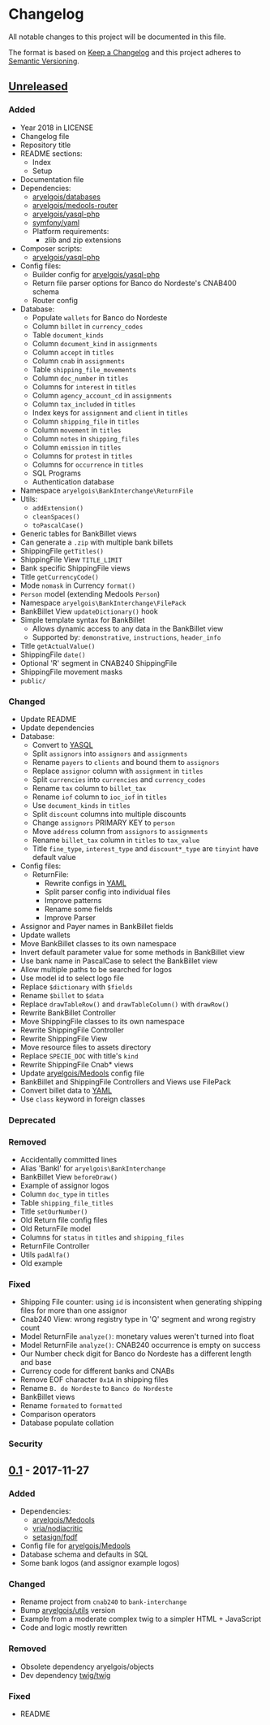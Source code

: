 # Changelog

All notable changes to this project will be documented in this file.

The format is based on [Keep a Changelog](http://keepachangelog.com/en/1.0.0/)
and this project adheres to [Semantic Versioning](http://semver.org/spec/v2.0.0.html).


## [Unreleased]

### Added
- Year 2018 in LICENSE
- Changelog file
- Repository title
- README sections:
  - Index
  - Setup
- Documentation file
- Dependencies:
  - [aryelgois/databases]
  - [aryelgois/medools-router]
  - [aryelgois/yasql-php]
  - [symfony/yaml]
  - Platform requirements:
    - zlib and zip extensions
- Composer scripts:
  - [aryelgois/yasql-php]
- Config files:
  - Builder config for [aryelgois/yasql-php]
  - Return file parser options for Banco do Nordeste's CNAB400 schema
  - Router config
- Database:
  - Populate `wallets` for Banco do Nordeste
  - Column `billet` in `currency_codes`
  - Table `document_kinds`
  - Column `document_kind` in `assignments`
  - Column `accept` in `titles`
  - Column `cnab` in `assignments`
  - Table `shipping_file_movements`
  - Column `doc_number` in `titles`
  - Columns for `interest` in `titles`
  - Column `agency_account_cd` in `assignments`
  - Column `tax_included` in `titles`
  - Index keys for `assignment` and `client` in `titles`
  - Column `shipping_file` in `titles`
  - Column `movement` in `titles`
  - Column `notes` in `shipping_files`
  - Column `emission` in `titles`
  - Columns for `protest` in `titles`
  - Columns for `occurrence` in `titles`
  - SQL Programs
  - Authentication database
- Namespace `aryelgois\BankInterchange\ReturnFile`
- Utils:
  - `addExtension()`
  - `cleanSpaces()`
  - `toPascalCase()`
- Generic tables for BankBillet views
- Can generate a `.zip` with multiple bank billets
- ShippingFile `getTitles()`
- ShippingFile View `TITLE_LIMIT`
- Bank specific ShippingFile views
- Title `getCurrencyCode()`
- Mode `nomask` in Currency `format()`
- `Person` model (extending Medools `Person`)
- Namespace `aryelgois\BankInterchange\FilePack`
- BankBillet View `updateDictionary()` hook
- Simple template syntax for BankBillet
  - Allows dynamic access to any data in the BankBillet view
  - Supported by: `demonstrative`, `instructions`, `header_info`
- Title `getActualValue()`
- ShippingFile `date()`
- Optional 'R' segment in CNAB240 ShippingFile
- ShippingFile movement masks
- `public/`

### Changed
- Update README
- Update dependencies
- Database:
  - Convert to [YASQL][aryelgois/yasql]
  - Split `assignors` into `assignors` and `assignments`
  - Rename `payers` to `clients` and bound them to `assignors`
  - Replace `assignor` column with `assignment` in `titles`
  - Split `currencies` into `currencies` and `currency_codes`
  - Rename `tax` column to `billet_tax`
  - Rename `iof` column to `ioc_iof` in `titles`
  - Use `document_kinds` in `titles`
  - Split `discount` columns into multiple discounts
  - Change `assignors` PRIMARY KEY to `person`
  - Move `address` column from `assignors` to `assignments`
  - Rename `billet_tax` column in `titles` to `tax_value`
  - Title `fine_type`, `interest_type` and `discount*_type` are `tinyint` have
    default value
- Config files:
  - ReturnFile:
    - Rewrite configs in [YAML]
    - Split parser config into individual files
    - Improve patterns
    - Rename some fields
    - Improve Parser
- Assignor and Payer names in BankBillet fields
- Update wallets
- Move BankBillet classes to its own namespace
- Invert default parameter value for some methods in BankBillet view
- Use bank name in PascalCase to select the BankBillet view
- Allow multiple paths to be searched for logos
- Use model id to select logo file
- Replace `$dictionary` with `$fields`
- Rename `$billet` to `$data`
- Replace `drawTableRow()` and `drawTableColumn()` with `drawRow()`
- Rewrite BankBillet Controller
- Move ShippingFile classes to its own namespace
- Rewrite ShippingFile Controller
- Rewrite ShippingFile View
- Move resource files to assets directory
- Replace `SPECIE_DOC` with title's `kind`
- Rewrite ShippingFile Cnab* views
- Update [aryelgois/Medools] config file
- BankBillet and ShippingFile Controllers and Views use FilePack
- Convert billet data to [YAML]
- Use `class` keyword in foreign classes

### Deprecated

### Removed
- Accidentally committed lines
- Alias 'BankI' for `aryelgois\BankInterchange`
- BankBillet View `beforeDraw()`
- Example of assignor logos
- Column `doc_type` in `titles`
- Table `shipping_file_titles`
- Title `setOurNumber()`
- Old Return file config files
- Old ReturnFile model
- Columns for `status` in `titles` and `shipping_files`
- ReturnFile Controller
- Utils `padAlfa()`
- Old example

### Fixed
- Shipping File counter: using `id` is inconsistent when generating shipping
  files for more than one assignor
- Cnab240 View: wrong registry type in 'Q' segment and wrong registry count
- Model ReturnFile `analyze()`: monetary values weren't turned into float
- Model ReturnFile `analyze()`: CNAB240 occurrence is empty on success
- Our Number check digit for Banco do Nordeste has a different length and base
- Currency code for different banks and CNABs
- Remove EOF character `0x1A` in shipping files
- Rename `B. do Nordeste` to `Banco do Nordeste`
- BankBillet views
- Rename `formated` to `formatted`
- Comparison operators
- Database populate collation

### Security


## [0.1] - 2017-11-27

### Added
- Dependencies:
  - [aryelgois/Medools]
  - [vria/nodiacritic]
  - [setasign/fpdf]
- Config file for [aryelgois/Medools]
- Database schema and defaults in SQL
- Some bank logos (and assignor example logos)

### Changed
- Rename project from `cnab240` to `bank-interchange`
- Bump [aryelgois/utils] version
- Example from a moderate complex twig to a simpler HTML + JavaScript
- Code and logic mostly rewritten

### Removed
- Obsolete dependency aryelgois/objects
- Dev dependency [twig/twig]

### Fixed
- README


[Unreleased]: https://github.com/aryelgois/bank-interchange/compare/v0.1...develop
[0.1]: https://github.com/aryelgois/bank-interchange/compare/288be2a584bca48feab56f750fe8c51804f0e7ab...v0.1

[aryelgois/databases]: https://github.com/aryelgois/databases
[aryelgois/Medools]: https://github.com/aryelgois/Medools
[aryelgois/medools-router]: https://github.com/aryelgois/medools-router
[aryelgois/utils]: https://github.com/aryelgois/utils
[aryelgois/yasql]: https://github.com/aryelgois/yasql
[aryelgois/yasql-php]: https://github.com/aryelgois/yasql-php
[setasign/fpdf]: https://github.com/setasign/fpdf
[symfony/yaml]: https://github.com/symfony/yaml
[twig/twig]: https://github.com/twig/twig
[vria/nodiacritic]: https://github.com/vria/nodiacritic

[YAML]: http://yaml.org/
